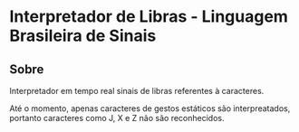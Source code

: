 # Interpretador de Libras - Linguagem Brasileira de Sinais

## Sobre

Interpretador em tempo real sinais de libras referentes à caracteres.

Até o momento, apenas caracteres de gestos estáticos são interpreatados, portanto caracteres como J, X e Z não são reconhecidos.